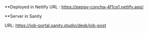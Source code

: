 **Deployed in Netlify
URL :  https://peppy-concha-4f1ce1.netlify.app/

**Server in Sanity

URL: https://job-portal.sanity.studio/desk/job-post
